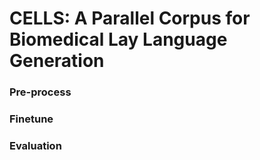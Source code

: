 # CELLS: A Parallel Corpus for Biomedical Lay Language Generation

### Pre-process

### Finetune

### Evaluation
